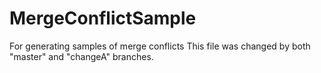 # MergeConflictSample
For generating samples of merge conflicts
 This file was changed by both "master" and "changeA" branches.
